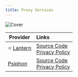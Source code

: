 ```yaml
---
title: Proxy Services
---
```


![Cover](/assets/covers/proxy-services.png)

| Provider | Links
| --- | :--
| :star: [Lantern](https://lantern.io/) | [Source Code](https://github.com/getlantern/lantern)<br/>[Privacy Policy](https://lantern.io/privacy)
| [Psiphon](https://psiphon.ca/) | [Source Code](https://github.com/psiphon-inc/psiphon)<br/>[Privacy Policy](https://psiphon.ca/privacy.html)
